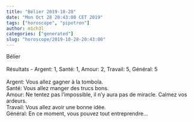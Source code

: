 ```yaml
---
title: "Bélier 2019-10-28"
date: "Mon Oct 28 20:43:00 CET 2019"
tags: ["horoscope", "pipotron"]
author: m1ch3l
categories: ["generated"]
slug: "horoscope/2019-10-28-20:43:00"
---
```


Bélier<br>
<br>
Résultats - Argent: 1, Santé: 1, Amour: 2, Travail: 5, Général: 5<br>
<br>
Argent:  Vous allez gagner à la tombola. <br>
Santé:   Vous allez manger des trucs bons. <br>
Amour:   Ne tentez pas l’impossible, il n’y aura pas de miracle. Calmez vos ardeurs.<br>
Travail: Vous allez avoir une bonne idée. <br>
Général: En ce moment, vous pouvez tout entreprendre...<br>

